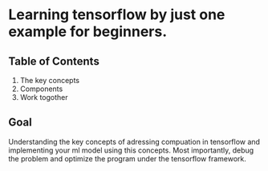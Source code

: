 # Learning tensorflow by just one example for beginners.

## Table of Contents

1. The key concepts
2. Components
3. Work togother

## Goal
Understanding the key concepts of adressing compuation in tensorflow and implementing your ml model using this concepts. Most importantly, debug the problem and optimize the program under the tensorflow framework.

